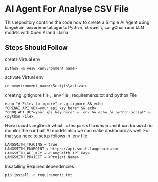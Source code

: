 # AI Agent For Analyse CSV File

This repository contains the code how to create a Simple AI Agent using  langchain_experimental.agents  Python, streamlit, LangChain and LLM models with Open AI and Llama

## Steps Should Follow

create Virtual env

  ```
  python -m venv <environment_name>
  ```

activate Virtual env

  ```
  cd <environment_name>\Scripts\activate
  ```

creating .gitignore file , .env file , requirements.txt and python File

  ```
  echo "# Files to ignore" > .gitignore && echo "OPENAI_API_KEY=your_api_key_here" && echo "GROQ_API_KEY=your_api_key_here" > .env && echo "# python script" > <python File>
  ```

Here i used LangSmith which is the part of lanchain and it can be used for monitor the our built AI models also we can make dashboard as well. For that you need to setup follows in .env file

  ```
  LANGSMITH_TRACING = true
  LANGSMITH_ENDPOINT = https://api.smith.langchain.com
  LANGSMITH_API_KEY = <LangSmith API Key>
  LANGSMITH_PROJECT = <Project Name>
  ```

Insatalling Required dependencies

  ```
  pip install -r requirements.txt
  ```



